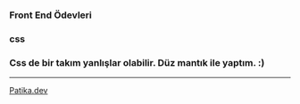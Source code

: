### Front End Ödevleri


### css

### Css de bir takım yanlışlar olabilir. Düz mantık ile yaptım. :)


----

[Patika.dev](https://app.patika.dev/msenelk)
